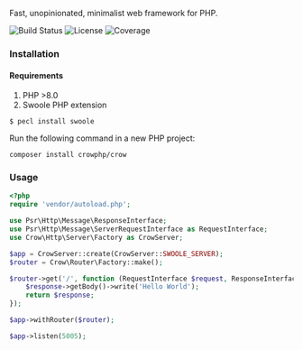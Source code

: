 Fast, unopinionated, minimalist web framework for PHP.

![Build Status](https://github.com/crowphp/crow/workflows/build/badge.svg)
![License](https://img.shields.io/github/license/crowphp/crow)
![Coverage](https://img.shields.io/endpoint?url=https://badger.crowphp.com/coverage/master)

### Installation

#### Requirements

1. PHP >8.0
2. Swoole PHP extension

```
$ pecl install swoole
```

Run the following command in a new PHP project:

```
composer install crowphp/crow
```

### Usage

```php
<?php
require 'vendor/autoload.php';

use Psr\Http\Message\ResponseInterface;
use Psr\Http\Message\ServerRequestInterface as RequestInterface;
use Crow\Http\Server\Factory as CrowServer;

$app = CrowServer::create(CrowServer::SWOOLE_SERVER);
$router = Crow\Router\Factory::make();

$router->get('/', function (RequestInterface $request, ResponseInterface $response) {
    $response->getBody()->write('Hello World');
    return $response;
});

$app->withRouter($router);

$app->listen(5005);
```
